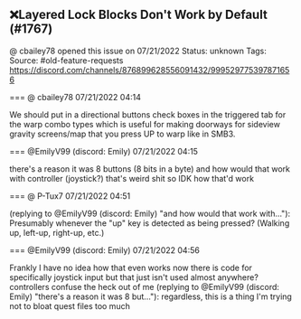 ## ❌Layered Lock Blocks Don't Work by Default (#1767)
@ cbailey78 opened this issue on 07/21/2022
Status: unknown
Tags: 
Source: #old-feature-requests https://discord.com/channels/876899628556091432/999529775397871656


=== @ cbailey78 07/21/2022 04:14

We should put in a directional buttons check boxes in the triggered tab for the warp combo types which is useful for making doorways for sideview gravity screens/map that you press UP to warp like in SMB3.

=== @EmilyV99 (discord: Emily) 07/21/2022 04:15

there's a reason it was 8 buttons (8 bits in a byte)
and how would that work with controller (joystick?)
that's weird shit
so IDK how that'd work

=== @ P-Tux7 07/21/2022 04:51

(replying to @EmilyV99 (discord: Emily) "and how would that work with…"): Presumably whenever the "up" key is detected as being pressed? (Walking up, left-up, right-up, etc.)

=== @EmilyV99 (discord: Emily) 07/21/2022 04:56

Frankly I have no idea how that even works now
there is code for specifically joystick input
but that just
isn't used almost anywhere?
controllers confuse the heck out of me
(replying to @EmilyV99 (discord: Emily) "there's a reason it was 8 but…"): regardless, this is a thing
I'm trying not to bloat quest files too much
